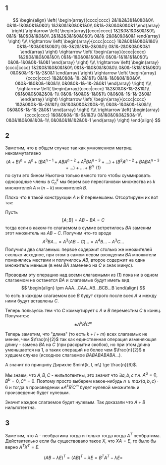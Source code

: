 ## 1
$$
\begin{align}
\left(
\begin{array}{cccc|cccc}
2&1&2&3&1&0&0&0\\
0&1&-1&0&0&1&0&0\\
1&2&0&1&0&0&1&0\\
0&1&-2&0&0&0&0&1
\end{array}
\right)
\rightarrow
\left(
\begin{array}{cccc|cccc}
1&2&0&1&0&0&1&0\\
0&1&-1&0&0&1&0&0\\
2&1&2&3&1&0&0&0\\
0&1&-2&0&0&0&0&1
\end{array}
\right)
\\\\
\rightarrow
\left(
\begin{array}{cccc|cccc}
1&2&0&1&0&0&1&0\\
0&1&-1&0&0&1&0&0\\
0&-3&2&1&1&-2&0&0\\
0&1&-2&0&0&0&0&1
\end{array}
\right)
\rightarrow
\left(
\begin{array}{cccc|cccc}
1&2&0&1&0&0&1&0\\
0&1&-1&0&0&1&0&0\\
0&0&-1&1&1&1&0&0\\
0&0&-1&0&0&-1&0&1
\end{array}
\right)
\\\\
\rightarrow
\left(
\begin{array}{cccc|cccc}
1&2&0&1&0&0&1&0\\
0&1&-1&0&0&1&0&0\\
0&0&-1&1&1&1&0&0\\
0&0&0&-1&-1&-2&0&1
\end{array}
\right)
\rightarrow
\left(
\begin{array}{cccc|cccc}
1&2&0&0&-1&-2&1&1\\
0&1&-1&0&0&1&0&0\\
0&0&-1&0&0&-1&0&1\\
0&0&0&-1&-1&-2&0&1
\end{array}
\right)
\\\\
\rightarrow
\left(
\begin{array}{cccc|cccc}
1&2&0&0&-1&-2&1&1\\
0&1&0&0&0&2&0&-1\\
0&0&-1&0&0&-1&0&1\\
0&0&0&-1&-1&-2&0&1
\end{array}
\right)
\rightarrow
\left(
\begin{array}{cccc|cccc}
1&2&0&0&-1&-2&1&1\\
0&1&0&0&0&2&0&-1\\
0&0&-1&0&0&-1&0&1\\
0&0&0&-1&-1&-2&0&1
\end{array}
\right)
\\\\
\rightarrow
\left(
\begin{array}{cccc|cccc}
1&0&0&0&-1&-6&1&3\\
0&1&0&0&0&2&0&-1\\
0&0&1&0&0&1&0&-1\\
0&0&0&1&1&2&0&-1
\end{array}
\right)
\end{align}
$$
## 2
Заметим, что в общем случае так как умножением матриц некоммутативно
$$
(A + B)^n = A^n + (BA^{n-1} + ABA^{n-2} + A^2BA^{n-3} + ...) + (B^2A^{n-2} + BABA^{n-3} + ...) + ... + B^{n} \,\,\, (1)
$$
по сути это бином Ньютона только вместо того чтобы суммировать однородные члены в $C_n^k$ мы берем все перестановки множества из $k$ множителей $A$ и $(n - k)$  множителей $B$.

Плохо что в такой конструкции $A$ и $B$ перемешаны. Отсортируем их вот так:

Пусть
$$
[A; B] = AB - BA = C
$$
тогда если в каком-то слагаемом в сумме встретилось $BA$ заменим этот множитель на $AB - C$. Получим что-то вроде
$$
A^3BA... = A^3(AB - C)... = A^4B... - A^3C...
$$
Получили два слагаемых: первое содержит столько же множителей сколько исходное, при этом в самом левом вхождении $BA$ множители поменялись местами и получилось $AB$, второе содержит на один множитель меньше (в нем $BA$ заменено на $C$ и знак минус).

Проводим эту операцию над всеми слагаемыми из $(1)$  пока ни в одном слагаемом не останется $BA$ и слагаемые будут иметь вид
$$
\begin{align}
\pm AAA...CAA..AB...BCB...B
\end{align}
$$
то есть в каждом слагаемом все $B$ будут строго после всех $A$ и между ними будут вставлены $C$.

Теперь пользуясь тем что $C$ коммутирует с $A$ и $B$ переместим $C$ в конец. Получится:
$$
\pm A^kB^lC^m
$$

Теперь заметим, что "длина" (то есть $k + l + m$) всех слагаемых не менее, чем $\frac{n}{2}$ так как единственная операция изменяющая длину - замена $BA$ на $C$ (при раскрытии скобок), но при этом длина уменьшается на 1, а таких операций не более чем $\frac{n}{2}$ в худшем случае (исходное слагаемое $BABABABABA...$).

А значит по принципу Дирихле $min\{k, l, m\} \ge \frac{n}{6}$. 

Мы знаем, что $A, B, C$ - нильпотентны, это значит что $\exists a, b, c$ т.ч. $A^a = 0, B^b = 0, C^c = 0$. Поэтому просто выберем какое-нибудь $n \ge max\{a, b, c\} \cdot 6$ и тогда в произведении $\pm A^kB^lC^m$ будет нулевой множитель и произведение будет нулевым.

Значит каждое слагаемое будет нулевым. Так доказали что $A + B$ нильпотентна.

## 3

Заметим, что $A$ - необратима тогда и только тогда когда $A^T$ необратима. Действительно если бы существовало такое $X$, что $XA = E$, то было бы верно $A^TX^T=E$.

$$
(AB - \lambda E)^T = (AB)^T - \lambda E = B^TA^T - \lambda E = 
$$

